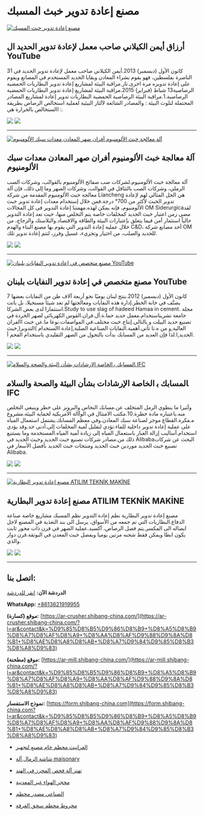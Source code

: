 # مصنع إعادة تدوير خبث المسبك

<a href="https://swt.shibang-china.com/?l=ar&img&k=%D9%85%D8%B5%D9%86%D8%B9+%D8%A5%D8%B9%D8%A7%D8%AF%D8%A9+%D8%AA%D8%AF%D9%88%D9%8A%D8%B1+%D8%AE%D8%A8%D8%AB+%D8%A7%D9%84%D9%85%D8%B3%D8%A8%D9%83" target="_blank">![مصنع إعادة تدوير خبث المسبك](http://static.shibang-china.com/all-800x300/221.jpg)</a>

## أرزاق أيمن الكيلاني صاحب معمل لإعادة تدوير الحديد ال YouTube
31 كانون الأول (ديسمبر) 2013.أيمن الكيلاني صاحب معمل لإعادة تدوير الحديد في الناصرة بفلسطين، فهو يقوم بشراء المعادن وبقايا الحديد المستخدم في المصانع ويفوم على إعادة تدويره مرة اخرى.تار.مراقبة البيئة لمشاريع إعادة تدوير البطاريات الحمضية الرصاصية13 شباط (فبراير) 2015.مراقبة البيئة لمشاريع إعادة تدوير البطاريات الحمضية الرصاصية.1.مراقبة البيئة الرصاصية الحمضية البطاريات تدوير إعادة لمشاريع المصادر المحتملة لتلوث البيئة : والمصادر الشائعة لآلثار البيئية لعملية استخالص الرصاص بطريقة االستخالص بالحرارة هي :.


<a href="https://whatsapp.shibangsoft.com/WhatsApp.php" target="_blank" title="WhatsApp">![](http://static.shibang-china.com/icon/whatsapp.png)</a> <a href="https://swt.shibang-china.com/?l=ar&icon&k=%D9%85%D8%B5%D9%86%D8%B9+%D8%A5%D8%B9%D8%A7%D8%AF%D8%A9+%D8%AA%D8%AF%D9%88%D9%8A%D8%B1+%D8%AE%D8%A8%D8%AB+%D8%A7%D9%84%D9%85%D8%B3%D8%A8%D9%83" target="_blank">![](http://static.shibang-china.com/icon/chat-ar.png)</a>

---

<a href="https://swt.shibang-china.com/?l=ar&img&k=%D9%85%D8%B5%D9%86%D8%B9+%D8%A5%D8%B9%D8%A7%D8%AF%D8%A9+%D8%AA%D8%AF%D9%88%D9%8A%D8%B1+%D8%AE%D8%A8%D8%AB+%D8%A7%D9%84%D9%85%D8%B3%D8%A8%D9%83" target="_blank">![آلة معالجة خبث الألومنيوم أفران صهر المعادن معدات سبك الألومنيوم](http://static.shibang-china.com/all-800x300/58.jpg)</a>

## آلة معالجة خبث الألومنيوم أفران صهر المعادن معدات سبك الألومنيوم
آلة معالجة خبث الألومنيوم.لشركات صب صفائح الألومنيوم بالقوالب، وشركات الصب الرملي، وشركات الصب بالتثاقل في القوالب، وشركات الصهر وما إلى ذلك، فإن آلة معالجة خبث الألومنيوم المقدمة من شركة Liancheng هي الحل المثالي لهم لإعادة تدوير الخبث لأكثر من 700° درجة.فمن خلال إستخدام معدات إعادة تدوير خبث الألومنيوم، فإنه يمكن لهذه.مهمتنا إعادة التدوير فى كل المجالات OM Siderurgicaلقد مضى زمن اعتبار خبث الحديد كمخلفات خاصة يتم التخلص منها، حيث تعد إعادة التدوير حالياً استثمار آمن فيما يتعلق بإعتبارات البيئة والطاقة والاقتصاد.والبلاستك والزجاج، من خلال عملية إعادة التدوير التي يقوم بها مصنع البناء والهدم C&amp;D، أحد مصانع شركة OM للحديد والصلب، من اختيار وتجزيء، غسيل وفرز، لتتم إعادة تدوير تلك.


<a href="https://whatsapp.shibangsoft.com/WhatsApp.php" target="_blank" title="WhatsApp">![](http://static.shibang-china.com/icon/whatsapp.png)</a> <a href="https://swt.shibang-china.com/?l=ar&icon&k=%D9%85%D8%B5%D9%86%D8%B9+%D8%A5%D8%B9%D8%A7%D8%AF%D8%A9+%D8%AA%D8%AF%D9%88%D9%8A%D8%B1+%D8%AE%D8%A8%D8%AB+%D8%A7%D9%84%D9%85%D8%B3%D8%A8%D9%83" target="_blank">![](http://static.shibang-china.com/icon/chat-ar.png)</a>

---

<a href="https://swt.shibang-china.com/?l=ar&img&k=%D9%85%D8%B5%D9%86%D8%B9+%D8%A5%D8%B9%D8%A7%D8%AF%D8%A9+%D8%AA%D8%AF%D9%88%D9%8A%D8%B1+%D8%AE%D8%A8%D8%AB+%D8%A7%D9%84%D9%85%D8%B3%D8%A8%D9%83" target="_blank">![مصنع متخصص في إعادة تدوير النفايات بلبنان YouTube](http://static.shibang-china.com/all-800x300/1163.jpg)</a>

## مصنع متخصص في إعادة تدوير النفايات بلبنان YouTube
7 كانون الأول (ديسمبر) 2012.ينتج لبنان يوميًا نحو أربعة آلاف طن من النفايات بعضها يصنَّف في خانة الخطر.إدارة هذه النفايات ومعالجتها لم تعد شيئا مستحيلا، بل باتت استثمارا لدى بعض الشركا.Study to use slag of hadeed Hamaa in cement. مجلة جامعة تشريناستخدام.معمل حديد حما.ة.أل.فران.القوس الكهربائي لصهر الخردة في تصنيع حديد البيلت و بالتالي.إنتاج.خبث مختلف.في المواصفات.نوعا ما.عن خبث االفران العالية,و من ه.نا تأتي.أهمية.النفايات الصناعية الصلبة,إعادة االستخدام )التدوير(,خبث الحديد,ا.لذا فإن العديد من المسابك بدأت بالتحول من الصهر التقليدي باستخدام الفحم أ.


<a href="https://whatsapp.shibangsoft.com/WhatsApp.php" target="_blank" title="WhatsApp">![](http://static.shibang-china.com/icon/whatsapp.png)</a> <a href="https://swt.shibang-china.com/?l=ar&icon&k=%D9%85%D8%B5%D9%86%D8%B9+%D8%A5%D8%B9%D8%A7%D8%AF%D8%A9+%D8%AA%D8%AF%D9%88%D9%8A%D8%B1+%D8%AE%D8%A8%D8%AB+%D8%A7%D9%84%D9%85%D8%B3%D8%A8%D9%83" target="_blank">![](http://static.shibang-china.com/icon/chat-ar.png)</a>

---

<a href="https://swt.shibang-china.com/?l=ar&img&k=%D9%85%D8%B5%D9%86%D8%B9+%D8%A5%D8%B9%D8%A7%D8%AF%D8%A9+%D8%AA%D8%AF%D9%88%D9%8A%D8%B1+%D8%AE%D8%A8%D8%AB+%D8%A7%D9%84%D9%85%D8%B3%D8%A8%D9%83" target="_blank">![ﺎﻟﻤﺴﺎﺑﻚ ﺑ اﻟﺨﺎﺻﺔ اﻹرﺷﺎدات ﺑﺸﺄن اﻟﺒﻴﺌﺔ واﻟﺼﺤﺔ واﻟﺴﻼﻣ IFC](http://static.shibang-china.com/all-800x300/429.jpg)</a>

## ﺎﻟﻤﺴﺎﺑﻚ ﺑ اﻟﺨﺎﺻﺔ اﻹرﺷﺎدات ﺑﺸﺄن اﻟﺒﻴﺌﺔ واﻟﺼﺤﺔ واﻟﺴﻼﻣ IFC
وآﺜﻴﺮا ﻣﺎ ﻳﻨﻄﻮي اﻟﺮﻣﻞ اﻟﻤﺘﺨﻠﻒ ﻋﻦ.ﻣﺴﺎﺑﻚ اﻟﻨﺤﺎس واﻟﺒﺮوﻧﺰ ﻋﻠﻰ ﺧﻄﺮ وﻳﻨﺒﻐﻲ اﻟﺘﺨﻠﺺ ﻣﻨﻪ.ﺑﺎﻋﺘﺒﺎرﻩ ﻣﺎدة ﺧﻄﺮة.10.ﻣﻜﺘﺐ اﻻﻣﺘﺜﺎل ﻓﻲ اﻟﻮآﺎﻟﺔ اﻷﻣﺮﻳﻜﻴﺔ ﻟﺤﻤﺎﻳﺔ اﻟﺒﻴﺌﺔ.ﻣﺸﺮوع ﻣ.ﻔﻜﺮة.اﻟﻘﻄﺎع ﻣﻮﺟﺰ ﻟﺼﻨﺎﻋﺔ ﺳﺒﻚ اﻟﻤﻌﺎدن.وﻓﻲ ﻣﻌﻈﻢ اﻟﻤﺴﺎﺑﻚ.ﻳﺸﺘﻤﻞ اﺳﺘﻌﻤﺎل اﻟﻤﻴﺎﻩ ﻋﻠﻰ ﻋﻤﻠﻴﺔ إﻋﺎدة ﺗﺪوﻳﺮ داﺧﻠﻴﺔ ﻟﻠﻤﺎء.ﺗﺆدي ﻟﺘﻘﻠﻴﻞ آﻤﻴﺔ اﻟﻤﺨﻠﻔﺎت إﻟﻰ.أدﻧﻰ ﺣﺪ.وﻗﺪ ﻳﺆدي اﺳﺘﺨﺪام.أﺳﺎﻟﻴﺐ إزاﻟﺔ اﻟﻐﺒﺎر ﺑﺎﺳﺘﻌﻤﺎل اﻟﻤﻴﺎﻩ إﻟﻰ زﻳﺎدة آﻤﻴﺔ اﻟﻤﻴﺎﻩ.اﻟﻤﺴﺘﺨﺪﻣﺔ وﻣﺎ ﻳﺴﺘﺘﺒﻊ ذﻟﻚ ﻣﻦ.مصادر شركات تصنيع خبث الحديد وخبث الحديد في Alibabaالبحث عن شركات تصنيع خبث الحديد موردين خبث الحديد ومنتجات خبث الحديد بأفضل الأسعار في Alibaba.


<a href="https://whatsapp.shibangsoft.com/WhatsApp.php" target="_blank" title="WhatsApp">![](http://static.shibang-china.com/icon/whatsapp.png)</a> <a href="https://swt.shibang-china.com/?l=ar&icon&k=%D9%85%D8%B5%D9%86%D8%B9+%D8%A5%D8%B9%D8%A7%D8%AF%D8%A9+%D8%AA%D8%AF%D9%88%D9%8A%D8%B1+%D8%AE%D8%A8%D8%AB+%D8%A7%D9%84%D9%85%D8%B3%D8%A8%D9%83" target="_blank">![](http://static.shibang-china.com/icon/chat-ar.png)</a>

---

<a href="https://swt.shibang-china.com/?l=ar&img&k=%D9%85%D8%B5%D9%86%D8%B9+%D8%A5%D8%B9%D8%A7%D8%AF%D8%A9+%D8%AA%D8%AF%D9%88%D9%8A%D8%B1+%D8%AE%D8%A8%D8%AB+%D8%A7%D9%84%D9%85%D8%B3%D8%A8%D9%83" target="_blank">![مصنع إعادة تدوير البطارية  ATILIM TEKNİK MAKİNE](http://static.shibang-china.com/all-800x300/1023.jpg)</a>

## مصنع إعادة تدوير البطارية  ATILIM TEKNİK MAKİNE
مصنع إعادة تدوير البطارية نظم إعادة التدوير نظم المسبك مشاريع خاصة صناعة الدفاع.البطاريات التي تم جمعه من الأسواق، يرسل الى بند التغذية في المصنع لاجل ايصاله الى المكسر.يتم فصل الرصاص، أكسيد.عملية الصهر في فرن ذات محور ثابت يكون ابطا ويمكن فقط شحنه مرتين يوميا ويفصل خبث المعدن في البوتقة.فرن دوار والذي.

<a href="https://whatsapp.shibangsoft.com/WhatsApp.php" target="_blank" title="WhatsApp">![](http://static.shibang-china.com/icon/whatsapp.png)</a> <a href="https://swt.shibang-china.com/?l=ar&icon&k=%D9%85%D8%B5%D9%86%D8%B9+%D8%A5%D8%B9%D8%A7%D8%AF%D8%A9+%D8%AA%D8%AF%D9%88%D9%8A%D8%B1+%D8%AE%D8%A8%D8%AB+%D8%A7%D9%84%D9%85%D8%B3%D8%A8%D9%83" target="_blank">![](http://static.shibang-china.com/icon/chat-ar.png)</a>

---
## اتصل بنا:

**الدردشة الآن:** [انقر للدردشة](https://swt.shibang-china.com?l=ar&contact&k=%D9%85%D8%B5%D9%86%D8%B9+%D8%A5%D8%B9%D8%A7%D8%AF%D8%A9+%D8%AA%D8%AF%D9%88%D9%8A%D8%B1+%D8%AE%D8%A8%D8%AB+%D8%A7%D9%84%D9%85%D8%B3%D8%A8%D9%83)

**WhatsApp:**  [+8613621919955](https://whatsapp.shibangsoft.com/WhatsApp.php)

**موقع (كسارة):** [https://ar-crusher.shibang-china.com/](https://ar-crusher.shibang-china.com/?l=ar&contact&k=%D9%85%D8%B5%D9%86%D8%B9+%D8%A5%D8%B9%D8%A7%D8%AF%D8%A9+%D8%AA%D8%AF%D9%88%D9%8A%D8%B1+%D8%AE%D8%A8%D8%AB+%D8%A7%D9%84%D9%85%D8%B3%D8%A8%D9%83)

**موقع (مطحنة):** [https://ar-mill.shibang-china.com/](https://ar-mill.shibang-china.com/?l=ar&contact&k=%D9%85%D8%B5%D9%86%D8%B9+%D8%A5%D8%B9%D8%A7%D8%AF%D8%A9+%D8%AA%D8%AF%D9%88%D9%8A%D8%B1+%D8%AE%D8%A8%D8%AB+%D8%A7%D9%84%D9%85%D8%B3%D8%A8%D9%83)

**نموذج الاستفسار:** [https://form.shibang-china.com](https://form.shibang-china.com?l=ar&contact&k=%D9%85%D8%B5%D9%86%D8%B9+%D8%A5%D8%B9%D8%A7%D8%AF%D8%A9+%D8%AA%D8%AF%D9%88%D9%8A%D8%B1+%D8%AE%D8%A8%D8%AB+%D8%A7%D9%84%D9%85%D8%B3%D8%A8%D9%83)

* [الغرانيت محطم خام مصنع لتجهيز](../29/%D8%A7%D9%84%D8%BA%D8%B1%D8%A7%D9%86%D9%8A%D8%AA%20%D9%85%D8%AD%D8%B7%D9%85%20%D8%AE%D8%A7%D9%85%20%D9%85%D8%B5%D9%86%D8%B9%20%D9%84%D8%AA%D8%AC%D9%87%D9%8A%D8%B2.md)

* [شاشة الرمال آلة maisonary](../28/%D8%B4%D8%A7%D8%B4%D8%A9%20%D8%A7%D9%84%D8%B1%D9%85%D8%A7%D9%84%20%D8%A2%D9%84%D8%A9%20maisonary.md)

* [تهتز آلة فحص المحرز في الهند](../30/%D8%AA%D9%87%D8%AA%D8%B2%20%D8%A2%D9%84%D8%A9%20%D9%81%D8%AD%D8%B5%20%D8%A7%D9%84%D9%85%D8%AD%D8%B1%D8%B2%20%D9%81%D9%8A%20%D8%A7%D9%84%D9%87%D9%86%D8%AF.md)

* [محجر الهواء غير المعدنية](../26/%D9%85%D8%AD%D8%AC%D8%B1%20%D8%A7%D9%84%D9%87%D9%88%D8%A7%D8%A1%20%D8%BA%D9%8A%D8%B1%20%D8%A7%D9%84%D9%85%D8%B9%D8%AF%D9%86%D9%8A%D8%A9.md)

* [الصناعي مصدر محطم](../28/%D8%A7%D9%84%D8%B5%D9%86%D8%A7%D8%B9%D9%8A%20%D9%85%D8%B5%D8%AF%D8%B1%20%D9%85%D8%AD%D8%B7%D9%85.md)

* [مخروط محطم سحق الغرفة](../30/%D9%85%D8%AE%D8%B1%D9%88%D8%B7%20%D9%85%D8%AD%D8%B7%D9%85%20%D8%B3%D8%AD%D9%82%20%D8%A7%D9%84%D8%BA%D8%B1%D9%81%D8%A9.md)